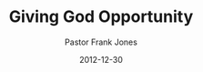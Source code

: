 ---
lunr: "true"
title: "Giving God Opportunity"
author: "Pastor Frank Jones"
postDate: "12-30-2012"
date: 2012-12-30
category: "sermons"
slug: "2012/12/12302012_ffc"
icon: microphone
audioLink: "12302012_ffc"
tags: [opportunity]
mp3: "12302012_ffc/12302012.mp3"
ogg: "12302012_ffc/12302012.ogg"
linkurl: "https://archive.org/download/12302012_ffc/12302012_ffc_files.xml"
ipath: "https://archive.org/download/12302012_ffc/12302012.mp3"
layout: sermon.html
---